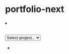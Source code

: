 # portfolio-next

<li>
  <h2 className="text-capitalize">
    <a href="/todo" ui-sref="sites({ categoryID: cat, projectID: null })">
      <i className="sidebar-cat-link" ng-class="vm.categoryClass(cat)" /> <span ng-bind="cat" />
    </a>
  </h2>
  <div ng-show="vm.isCategorySelected(cat)">
    <select
      className="sidebar-select hidden-md hidden-lg hidden-xl"
      ng-change="vm.setProjectSelected(cat, vm.selectedSiteOption.project)"
      ng-options="site.title for site in value"
      ng-model="vm.selectedSiteOption"
    >
      <option value="">Select project...</option>
    </select>
    <ul className="hidden-xs hidden-sm">
      <li ng-repeat="site in value">
        <a href="/todo" ui-sref="sites({ categoryID: cat, projectID: site.project })">
          <span ng-bind="site.title" />
        </a>
      </li>
    </ul>
  </div>
</li>
